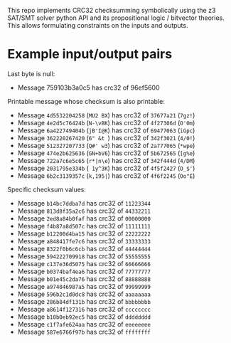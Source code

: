 This repo implements CRC32 checksumming symbolically using the z3 SAT/SMT solver python API and its propositional logic / bitvector theories.
This allows formulating constraints on the inputs and outputs.

# Example input/output pairs

Last byte is null:
- Message 759103b3a0c5 has crc32 of 96ef5600

Printable message whose checksum is also printable:
- Message `4d5532204258` (`MU2 BX`) has crc32 of `37677a21` (`7gz!`)
- Message `4e2d5c76424b` (`N-\vBK`) has crc32 of `4f27306d` (`O'0m`)
- Message `6a422749404b` (`jB'I@K`) has crc32 of `69477063` (`iGpc`)
- Message `362220267420` (`6" &t `) has crc32 of `342f3021` (`4/0!`)
- Message `512327207733` (`Q#' w3`) has crc32 of `2a777065` (`*wpe`)
- Message `474e2b625636` (`GN+bV6`) has crc32 of `5b672565` (`[g%e`)
- Message `722a7c6e5c65` (`r*|n\e`) has crc32 of `342f444d` (`4/DM`)
- Message `2031795e334b` (` 1y^3K`) has crc32 of `4f5f2427` (`O_$'`)
- Message `6b2c3139357c` (`k,195|`) has crc32 of `4f6f2245` (`Oo"E`)

Specific checksum values:
- Message `b14bc7ddba7d` has crc32 of `11223344`
- Message `813d8f35a2c6` has crc32 of `44332211`
- Message `2ed8a84b0faf` has crc32 of `00000000`
- Message `f4b87a8d507c` has crc32 of `11111111`
- Message `b12200d4ba15` has crc32 of `22222222`
- Message `a848417fe7c6` has crc32 of `33333333`
- Message `8322f0b6c6cb` has crc32 of `44444444`
- Message `594222709918` has crc32 of `55555555`
- Message `c137e36d5075` has crc32 of `66666666`
- Message `b0374baf4ea6` has crc32 of `77777777`
- Message `b01e45c2da76` has crc32 of `88888888`
- Message `a974046987a5` has crc32 of `99999999`
- Message `596b2c1d0dc8` has crc32 of `aaaaaaaa`
- Message `286b84df131b` has crc32 of `bbbbbbbb`
- Message `a8614f127316` has crc32 of `cccccccc`
- Message `b10b0eb92ec5` has crc32 of `dddddddd`
- Message `c1f7afe624aa` has crc32 of `eeeeeeee`
- Message `587e6766f97b` has crc32 of `ffffffff`
